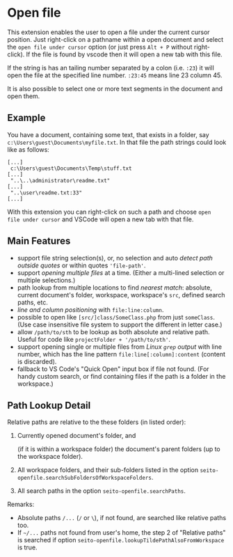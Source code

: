 # Open file

This extension enables the user to open a file under the current cursor position. Just right-click on a pathname within a open document and select the ```open file under cursor``` option (or just press `Alt + P` without right-click).
If the file is found by vscode then it will open a new tab with this file.

If the string is has an tailing number separated by a colon (i.e. `:23`) it will open the file at the specified line number.  `:23:45` means line 23 column 45.

It is also possible to select one or more text segments in the document and open them.

## Example

You have a document, containing some text, that exists in a folder, say ```c:\Users\guest\Documents\myfile.txt```.
In that file the path strings could look like as follows:

```
[...]
 c:\Users\guest\Documents\Temp\stuff.txt
[...]
 "..\..\administrator\readme.txt"
[...]
 "..\user\readme.txt:33"
[...]
```

With this extension you can right-click on such a path and choose ```open file under cursor``` and VSCode will open a new tab with that file.

## Main Features

- support file string selection(s), or, no selection and auto *detect path outside quotes* or within quotes `'file-path'`.
- support *opening multiple files* at a time.  (Either a multi-lined selection or multiple selections.)
- path lookup from multiple locations to find *nearest match*: absolute, current document's folder, workspace, workspace's `src`, defined search paths, etc.
- *line and column positioning* with `file:line:column`.
- possible to open like `[src/]class/SomeClass.php` from just `someClass`.  (Use case insensitive file system to support the different in letter case.)
- allow `/path/to/sth` to be lookup as both absolute and relative path.  Useful for code like `projectFolder + '/path/to/sth'`.
- support opening single or multiple files from *Linux `grep` output* with line number, which has the line pattern `file:line[:column]:content` (content is discarded).
- fallback to VS Code's "Quick Open" input box if file not found.  (For handy custom search, or find containing files if the path is a folder in the workspace.)

## Path Lookup Detail

Relative paths are relative to the these folders (in listed order):

1. Currently opened document's folder, and

    (if it is within a workspace folder) the document's parent folders (up to the workspace folder).

2. All workspace folders, and their sub-folders listed in the option `seito-openfile.searchSubFoldersOfWorkspaceFolders`.

3. All search paths in the option `seito-openfile.searchPaths`.

Remarks:
- Absolute paths `/...` (`/` or `\`), if not found, are searched like relative paths too.
- If `~/...` paths not found from user's home, the step 2 of "Relative paths" is searched if option `seito-openfile.lookupTildePathAlsoFromWorkspace` is true.
